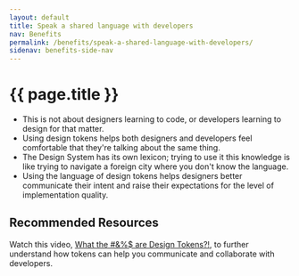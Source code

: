 ```yaml
---
layout: default
title: Speak a shared language with developers
nav: Benefits
permalink: /benefits/speak-a-shared-language-with-developers/
sidenav: benefits-side-nav
---
```

# {{ page.title }}

- This is not about designers learning to code, or developers learning to design for that matter.
- Using design tokens helps both designers and developers feel comfortable that they're talking about the same thing.
- The Design System has its own lexicon; trying to use it this knowledge is like trying to navigate a foreign city where you don't know the language.
- Using the language of design tokens helps designers better communicate their intent and raise their expectations for the level of implementation quality.

## Recommended Resources
Watch this video, [What the #&%$ are Design Tokens?!](https://www.youtube.com/watch?v=wtTstdiBuUk), to further understand how tokens can help you communicate and collaborate with developers. 